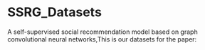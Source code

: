 # SSRG_Datasets
A self-supervised social recommendation model based on graph convolutional neural networks,This is our datasets for the paper:
